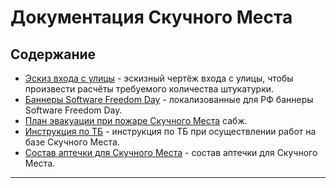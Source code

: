 # Документация Скучного Места


## Содержание

* [Эскиз входа с улицы](boringplace/Entrance-street.dxf) - эскизный
чертёж входа с улицы, чтобы произвести расчёты требуемого количества
штукатурки.
* [Баннеры Software Freedom Day](sfd/web-banner-ru.svg) - локализованные
для РФ баннеры Software Freedom Day.
* [План эвакуации при пожаре Скучного Места](safety/boringplace-evac-plan.svg)
сабж.
* [Инструкция по ТБ](safety/safety-instruction.tex) - инструкция по ТБ
при осуществлении работ на базе Скучного Места.
* [Состав аптечки для Скучного Места](safety/first-aid-kit.tex) - состав
аптечки для Скучного Места.

* * *

